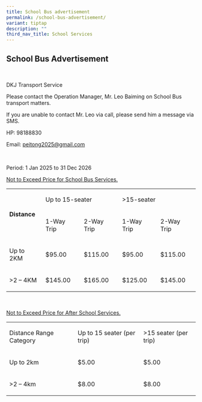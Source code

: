 ```yaml
---
title: School Bus advertisement
permalink: /school-bus-advertisement/
variant: tiptap
description: ""
third_nav_title: School Services
---
```

<h2>School Bus Advertisement</h2>
<p>&nbsp;</p>
<p>DKJ Transport Service</p>
<p>Please contact the Operation Manager, Mr. Leo Baiming on School Bus transport
matters.</p>
<p>If you are unable to contact Mr. Leo via call, please send him a message
via SMS.</p>
<p>HP: 98188830</p>
<p>Email: <a href="peitong2025@gmail.com" rel="noopener noreferrer nofollow" target="_blank">peitong2025@gmail.com</a>
</p>
<p>&nbsp;</p>
<p>Period: 1 Jan 2025 to 31 Dec 2026</p>
<p><u>Not to Exceed Price for School Bus Services.</u>
</p>
<table style="minWidth: 125px">
<colgroup>
<col>
<col>
<col>
<col>
<col>
</colgroup>
<tbody>
<tr>
<td rowspan="2" colspan="1">
<p><strong>Distance</strong>
</p>
</td>
<td rowspan="1" colspan="2">
<p>Up to 15-seater</p>
</td>
<td rowspan="1" colspan="2">
<p>&gt;15-seater</p>
</td>
</tr>
<tr>
<td rowspan="1" colspan="1">
<p>1-Way Trip</p>
</td>
<td rowspan="1" colspan="1">
<p>2-Way Trip</p>
</td>
<td rowspan="1" colspan="1">
<p>1-Way Trip</p>
</td>
<td rowspan="1" colspan="1">
<p>2-Way Trip</p>
</td>
</tr>
<tr>
<td rowspan="1" colspan="1">
<p>Up to 2KM</p>
</td>
<td rowspan="1" colspan="1">
<p>$95.00</p>
</td>
<td rowspan="1" colspan="1">
<p>$115.00</p>
</td>
<td rowspan="1" colspan="1">
<p>$95.00</p>
</td>
<td rowspan="1" colspan="1">
<p>$115.00</p>
</td>
</tr>
<tr>
<td rowspan="1" colspan="1">
<p>&gt;2 – 4KM</p>
</td>
<td rowspan="1" colspan="1">
<p>$145.00</p>
</td>
<td rowspan="1" colspan="1">
<p>$165.00</p>
</td>
<td rowspan="1" colspan="1">
<p>$125.00</p>
</td>
<td rowspan="1" colspan="1">
<p>$145.00</p>
</td>
</tr>
</tbody>
</table>
<p>&nbsp;</p>
<p><u>Not to Exceed Price for After School Services.</u>
</p>
<table style="minWidth: 75px">
<colgroup>
<col>
<col>
<col>
</colgroup>
<tbody>
<tr>
<td rowspan="1" colspan="1">
<p>Distance Range Category</p>
</td>
<td rowspan="1" colspan="1">
<p>Up to 15 seater (per trip)</p>
</td>
<td rowspan="1" colspan="1">
<p>&gt;15 seater (per trip)</p>
</td>
</tr>
<tr>
<td rowspan="1" colspan="1">
<p>Up to 2km</p>
</td>
<td rowspan="1" colspan="1">
<p>$5.00</p>
</td>
<td rowspan="1" colspan="1">
<p>$5.00</p>
</td>
</tr>
<tr>
<td rowspan="1" colspan="1">
<p>&gt;2 – 4km</p>
</td>
<td rowspan="1" colspan="1">
<p>$8.00</p>
</td>
<td rowspan="1" colspan="1">
<p>$8.00</p>
</td>
</tr>
</tbody>
</table>
<p></p>